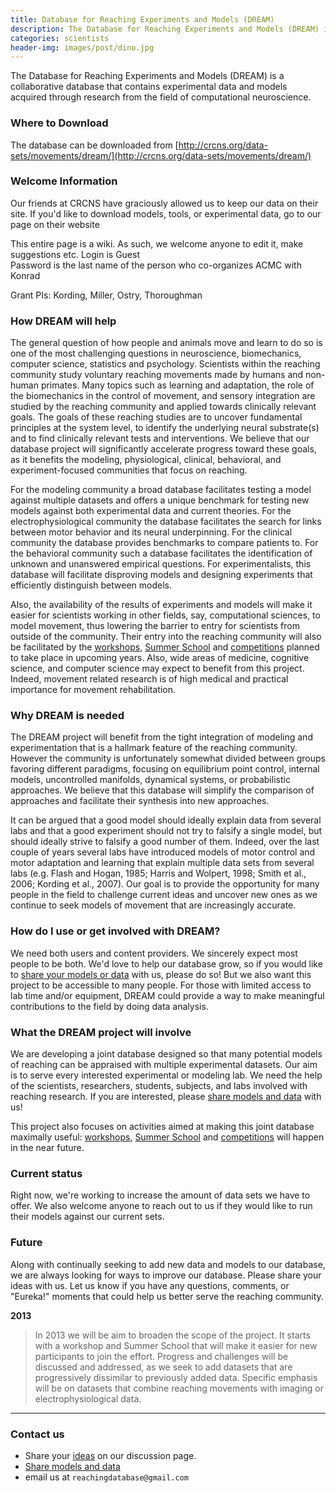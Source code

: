 ```yaml
---
title: Database for Reaching Experiments and Models (DREAM)
description: The Database for Reaching Experiments and Models (DREAM) is a collaborative database that contains experimental data and models acquired through research from the field of computational neuroscience.
categories: scientists
header-img: images/post/dino.jpg
---
```


The Database for Reaching Experiments and Models (DREAM) is a collaborative database that contains experimental data and models acquired through research from the field of computational neuroscience.

### Where to Download

The database can be downloaded from [http://crcns.org/data-sets/movements/dream/](http://crcns.org/data-sets/movements/dream/)

### Welcome Information

Our friends at CRCNS have graciously allowed us to keep our data on their site. If you'd like to download models, tools, or experimental data, go to our page on their website

This entire page is a wiki. As such, we welcome anyone to edit it, make suggestions etc.
Login is Guest<br>
Password is the last name of the person who co-organizes ACMC with Konrad

Grant PIs: Kording, Miller, Ostry, Thoroughman

### How DREAM will help

The general question of how people and animals move and learn to do so is one of the most challenging questions in neuroscience, biomechanics, computer science, statistics and psychology. Scientists within the reaching community study voluntary reaching movements made by humans and non-human primates. Many topics such as learning and adaptation, the role of the biomechanics in the control of movement, and sensory integration are studied by the reaching community and applied towards clinically relevant goals. The goals of these reaching studies are to uncover fundamental principles at the system level, to identify the underlying neural substrate(s) and to find clinically relevant tests and interventions. We believe that our database project will significantly accelerate progress toward these goals, as it benefits the modeling, physiological, clinical, behavioral, and experiment-focused communities that focus on reaching.

For the modeling community a broad database facilitates testing a model against multiple datasets and offers a unique benchmark for testing new models against both experimental data and current theories. For the electrophysiological community the database facilitates the search for links between motor behavior and its neural underpinning. For the clinical community the database provides benchmarks to compare patients to. For the behavioral community such a database facilitates the identification of unknown and unanswered empirical questions. For experimentalists, this database will facilitate disproving models and designing experiments that efficiently distinguish between models.

Also, the availability of the results of experiments and models will make it easier for scientists working in other fields, say, computational sciences, to model movement, thus lowering the barrier to entry for scientists from outside of the community. Their entry into the reaching community will also be facilitated by the [workshops](http://klab.smpp.northwestern.edu/wiki/index.php5/Workshops), [Summer School](http://klab.smpp.northwestern.edu/wiki/index.php5/Summer_School) and [competitions](http://klab.smpp.northwestern.edu/wiki/index.php5/Competitions) planned to take place in upcoming years. Also, wide areas of medicine, cognitive science, and computer science may expect to benefit from this project. Indeed, movement related research is of high medical and practical importance for movement rehabilitation.

### Why DREAM is needed

The DREAM project will benefit from the tight integration of modeling and experimentation that is a hallmark feature of the reaching community. However the community is unfortunately somewhat divided between groups favoring different paradigms, focusing on equilibrium point control, internal models, uncontrolled manifolds, dynamical systems, or probabilistic approaches. We believe that this database will simplify the comparison of approaches and facilitate their synthesis into new approaches.

It can be argued that a good model should ideally explain data from several labs and that a good experiment should not try to falsify a single model, but should ideally strive to falsify a good number of them. Indeed, over the last couple of years several labs have introduced models of motor control and motor adaptation and learning that explain multiple data sets from several labs (e.g. Flash and Hogan, 1985; Harris and Wolpert, 1998; Smith et al., 2006; Kording et al., 2007). Our goal is to provide the opportunity for many people in the field to challenge current ideas and uncover new ones as we continue to seek models of movement that are increasingly accurate.


### How do I use or get involved with DREAM?

We need both users and content providers. We sincerely expect most people to be both. We'd love to help our database grow, so if you would like to [share your models or data](http://klab.smpp.northwestern.edu/wiki/index.php5/Share_models_and_data) with us, please do so! But we also want this project to be accessible to many people. For those with limited access to lab time and/or equipment, DREAM could provide a way to make meaningful contributions to the field by doing data analysis.


### What the DREAM project will involve

We are developing a joint database designed so that many potential models of reaching can be appraised with multiple experimental datasets. Our aim is to serve every interested experimental or modeling lab. We need the help of the scientists, researchers, students, subjects, and labs involved with reaching research. If you are interested, please [share models and data](http://klab.smpp.northwestern.edu/wiki/index.php5/Share_models_and_data) with us!

This project also focuses on activities aimed at making this joint database maximally useful: [workshops](http://klab.smpp.northwestern.edu/wiki/index.php5/Workshops), [Summer School](http://klab.smpp.northwestern.edu/wiki/index.php5/Summer_School) and [competitions](http://klab.smpp.northwestern.edu/wiki/index.php5/Competitions) will happen in the near future.


### Current status

Right now, we're working to increase the amount of data sets we have to offer. We also welcome anyone to reach out to us if they would like to run their models against our current sets.


### Future

Along with continually seeking to add new data and models to our database, we are always looking for ways to improve our database. Please share your ideas with us. Let us know if you have any questions, comments, or "Eureka!" moments that could help us better serve the reaching community.

**2013**
> In 2013 we will be aim to broaden the scope of the project. It starts with a workshop and Summer School that will make it easier for new participants to join the effort. Progress and challenges will be discussed and addressed, as we seek to add datasets that are progressively dissimilar to previously added data. Specific emphasis will be on datasets that combine reaching movements with imaging or electrophysiological data.

<hr>

### Contact us

- Share your [ideas](http://klab.smpp.northwestern.edu/wiki/index.php5/Ideas) on our discussion page.
- [Share models and data](http://klab.smpp.northwestern.edu/wiki/index.php5/Share_models_and_data)
- email us at `reachingdatabase@gmail.com`
